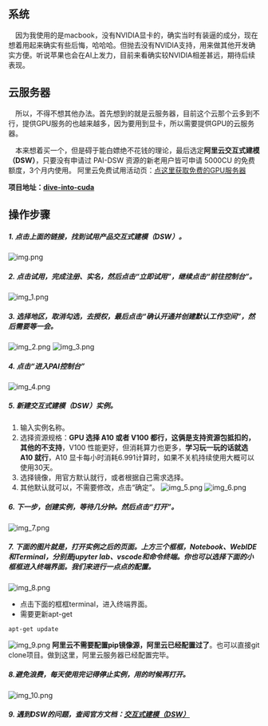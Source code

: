 ## 系统
&emsp;因为我使用的是macbook，没有NVIDIA显卡的，确实当时有装逼的成分，现在想着用起来确实有些后悔，哈哈哈。但抛去没有NVIDIA支持，用来做其他开发确实方便。听说苹果也会在AI上发力，目前来看确实较NVIDIA相差甚远，期待后续表现。

## 云服务器
&emsp;所以，不得不想其他办法。首先想到的就是云服务器，目前这个云那个云多到不行，提供GPU服务的也越来越多，因为要用到显卡，所以需要提供GPU的云服务器。

&emsp;本来想着买一个，但是碍于能白嫖绝不花钱的理论，最后选定**阿里云交互式建模（DSW）**，只要没有申请过 PAI-DSW 资源的新老用户皆可申请 5000CU 的免费额度，3个月内使用。
阿里云免费试用活动页：[点这里获取免费的GPU服务器](https://free.aliyun.com/)

**项目地址：[dive-into-cuda](https://github.com/hujianbin03/dive-into-cuda)**
## 操作步骤
#####	1. 点击上面的链接，找到试用产品交互式建模（DSW）。
![img.png](../asset/01/img.png)
#####	2. 点击试用，完成注册、实名，然后点击“立即试用”，继续点击“前往控制台”。
![img_1.png](../asset/01/img_1.png)
#####	3. 选择地区，取消勾选，去授权，最后点击“确认开通并创建默认工作空间”，然后需要等一会。
![img_2.png](../asset/01/img_2.png)
![img_3.png](../asset/01/img_3.png)
#####	4. 点击“进入PAI控制台”
![img_4.png](../asset/01/img_4.png)
#####	5. 新建交互式建模（DSW）实例。
1. 输入实例名称。
2. 选择资源规格：**GPU 选择 A10 或者 V100 都行，这俩是支持资源包抵扣的，其他的不支持**，V100 性能更好，但消耗算力也更多，**学习玩一玩的话就选 A10 就行**，A10 显卡每小时消耗6.991计算时，如果不关机持续使用大概可以使用30天。
3. 选择镜像，用官方默认就行，或者根据自己需求选择。
4. 其他默认就可以，不需要修改，点击“确定”。
![img_5.png](../asset/01/img_5.png)
![img_6.png](../asset/01/img_6.png)
#####	6. 下一步，创建实例，等待几分钟。然后点击“打开”。
![img_7.png](../asset/01/img_7.png)
#####	7. 下面的图片就是，打开实例之后的页面。上方三个框框，Notebook、WebIDE和Terminal，分别是jupyter lab、vscode和命令终端。你也可以选择下面的小框框进入终端界面。我们来进行一点点的配置。
![img_8.png](../asset/01/img_8.png)
* 点击下面的框框terminal，进入终端界面。
* 需要更新apt-get
```
apt-get update
```
![img_9.png](../asset/01/img_9.png)
**阿里云不需要配置pip镜像源，阿里云已经配置过了**。也可以直接git clone项目。做到这里，阿里云服务器已经配置完毕。

#####	8.避免浪费，每天使用完记得停止实例，用的时候再打开。
![img_10.png](../asset/01/img_10.png)
#####	9. 遇到DSW的问题，查阅官方文档：[交互式建模（DSW）](https://help.aliyun.com/zh/pai/user-guide/dsw-notebook-service/?spm=a2c4g.11186623.0.0.188544b1C5aV5I)